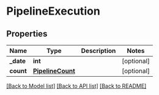 # PipelineExecution

## Properties
Name | Type | Description | Notes
------------ | ------------- | ------------- | -------------
**_date** | **int** |  | [optional] 
**count** | [**PipelineCount**](PipelineCount.md) |  | [optional] 

[[Back to Model list]](../README.md#documentation-for-models) [[Back to API list]](../README.md#documentation-for-api-endpoints) [[Back to README]](../README.md)

